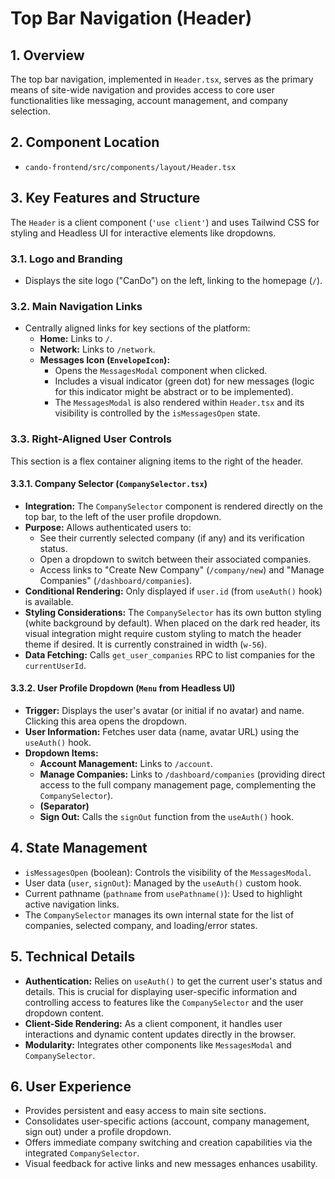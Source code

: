 # Top Bar Navigation (Header)

## 1. Overview

The top bar navigation, implemented in `Header.tsx`, serves as the primary means of site-wide navigation and provides access to core user functionalities like messaging, account management, and company selection.

## 2. Component Location

-   `cando-frontend/src/components/layout/Header.tsx`

## 3. Key Features and Structure

The `Header` is a client component (`'use client'`) and uses Tailwind CSS for styling and Headless UI for interactive elements like dropdowns.

### 3.1. Logo and Branding

-   Displays the site logo ("CanDo") on the left, linking to the homepage (`/`).

### 3.2. Main Navigation Links

-   Centrally aligned links for key sections of the platform:
    -   **Home:** Links to `/`.
    -   **Network:** Links to `/network`.
    -   **Messages Icon (`EnvelopeIcon`):**
        -   Opens the `MessagesModal` component when clicked.
        -   Includes a visual indicator (green dot) for new messages (logic for this indicator might be abstract or to be implemented).
        -   The `MessagesModal` is also rendered within `Header.tsx` and its visibility is controlled by the `isMessagesOpen` state.

### 3.3. Right-Aligned User Controls

This section is a flex container aligning items to the right of the header.

#### 3.3.1. Company Selector (`CompanySelector.tsx`)

-   **Integration:** The `CompanySelector` component is rendered directly on the top bar, to the left of the user profile dropdown.
-   **Purpose:** Allows authenticated users to:
    -   See their currently selected company (if any) and its verification status.
    -   Open a dropdown to switch between their associated companies.
    -   Access links to "Create New Company" (`/company/new`) and "Manage Companies" (`/dashboard/companies`).
-   **Conditional Rendering:** Only displayed if `user.id` (from `useAuth()` hook) is available.
-   **Styling Considerations:** The `CompanySelector` has its own button styling (white background by default). When placed on the dark red header, its visual integration might require custom styling to match the header theme if desired. It is currently constrained in width (`w-56`).
-   **Data Fetching:** Calls `get_user_companies` RPC to list companies for the `currentUserId`.

#### 3.3.2. User Profile Dropdown (`Menu` from Headless UI)

-   **Trigger:** Displays the user's avatar (or initial if no avatar) and name. Clicking this area opens the dropdown.
-   **User Information:** Fetches user data (name, avatar URL) using the `useAuth()` hook.
-   **Dropdown Items:**
    -   **Account Management:** Links to `/account`.
    -   **Manage Companies:** Links to `/dashboard/companies` (providing direct access to the full company management page, complementing the `CompanySelector`).
    -   **(Separator)**
    -   **Sign Out:** Calls the `signOut` function from the `useAuth()` hook.

## 4. State Management

-   `isMessagesOpen` (boolean): Controls the visibility of the `MessagesModal`.
-   User data (`user`, `signOut`): Managed by the `useAuth()` custom hook.
-   Current pathname (`pathname` from `usePathname()`): Used to highlight active navigation links.
-   The `CompanySelector` manages its own internal state for the list of companies, selected company, and loading/error states.

## 5. Technical Details

-   **Authentication:** Relies on `useAuth()` to get the current user's status and details. This is crucial for displaying user-specific information and controlling access to features like the `CompanySelector` and the user dropdown content.
-   **Client-Side Rendering:** As a client component, it handles user interactions and dynamic content updates directly in the browser.
-   **Modularity:** Integrates other components like `MessagesModal` and `CompanySelector`.

## 6. User Experience

-   Provides persistent and easy access to main site sections.
-   Consolidates user-specific actions (account, company management, sign out) under a profile dropdown.
-   Offers immediate company switching and creation capabilities via the integrated `CompanySelector`.
-   Visual feedback for active links and new messages enhances usability. 